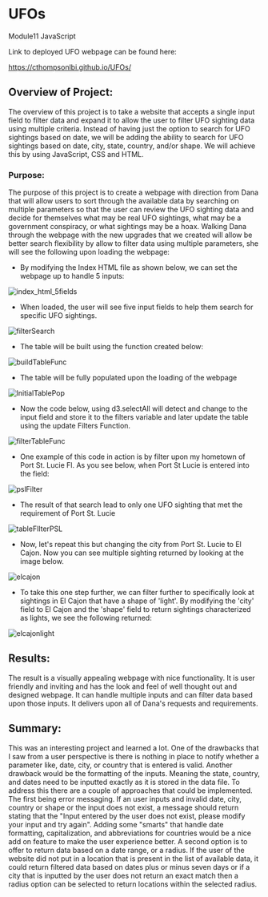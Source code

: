 # UFOs
Module11 JavaScript

Link to deployed UFO webpage can be found here: 

https://cthompsonlbi.github.io/UFOs/

## Overview of Project:
The overview of this project is to take a website that accepts a single input field to filter data and expand it to allow the user to filter UFO sighting data using multiple criteria.  Instead of having just the option to search for UFO sightings based on date, we will be adding the ability to search for UFO sightings based on date, city, state, country, and/or shape.  We will achieve this by using JavaScript, CSS and HTML.
### Purpose:
The purpose of this project is to create a webpage with direction from Dana that will allow users to sort through the available data by searching on multiple parameters so that the user can review the UFO sighting data and decide for themselves what may be real UFO sightings, what may be a government conspiracy, or what sightings may be a hoax.  Walking Dana through the webpage with the new upgrades that we created will allow be better search flexibility by allow to filter data using multiple parameters, she will see the following upon loading the webpage:

* By modifying the Index HTML file as shown below, we can set the webpage up to handle 5 inputs:

![index_html_5fields](resources/index_html_5fields.png)

* When loaded, the user will see five input fields to help them search for specific UFO sightings.

![filterSearch](resources/filterSearch.png)

* The table will be built using the function created below:

![buildTableFunc](resources/buildTableFunc.png)

* The table will be fully populated upon the loading of the webpage

![InitialTablePop](resources/InitialTablePop.png)

* Now the code below, using d3.selectAll will detect and change to the input field and store it to the filters variable and later update the table using the update Filters Function.

![filterTableFunc](resources/filterTableFunc.png)

* One example of this code in action is by filter upon my hometown of Port St. Lucie Fl.  As you see below, when Port St Lucie is entered into the field:

![pslFilter](resources/pslFilter.png)

* The result of that search lead to only one UFO sighting that met the requirement of Port St. Lucie

![tableFIlterPSL](resources/tableFIlterPSL.png)

* Now, let's repeat this but changing the city from Port St. Lucie to El Cajon. Now you can see multiple sighting returned by looking at the image below.

![elcajon](resources/elcajon.png)

* To take this one step further, we can filter further to specifically look at sightings in El Cajon that have a shape of 'light'.  By modifying the 'city' field to El Cajon and the 'shape' field to return sightings characterized as lights, we see the following returned:

![elcajonlight](resources/elcajonlight.png)

## Results:

The result is a visually appealing webpage with nice functionality.  It is user friendly and inviting and has the look and feel of well thought out and designed webpage.  It can handle multiple inputs and can filter data based upon those inputs.  It delivers upon all of Dana's requests and requirements.

## Summary:
This was an interesting project and learned a lot.  One of the drawbacks that I saw from a user perspective is there is nothing in place to notify whether a parameter like, date, city, or country that is entered is valid.  Another drawback would be the formatting of the inputs.  Meaning the state, country, and dates need to be inputted exactly as it is stored in the data file.  To address this there are a couple of approaches that could be implemented.  The first being error messaging.  If an user inputs and invalid date, city, country or shape or the input does not exist, a message should return stating that the "Input entered by the user does not exist, please modify your input and try again".  Adding some "smarts" that handle date formatting, capitalization, and abbreviations for countries would be a nice add on feature to make the user experience better. A second option is to offer to return data based on a date range, or a radius.  If the user of the website did not put in a location that is present in the list of available data, it could return filtered data based on dates plus or minus seven days or if a city that is inputted by the user does not return an exact match then a radius option can be selected to return locations within the selected radius.
